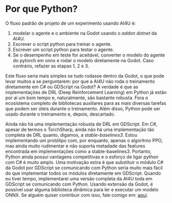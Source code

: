# Por que Python?

O fluxo padrão de projeto de um experimento usando AI4U é: 

1. modelar o agente e o ambiente na Godot usando o *addon* *dotnet* da AI4U.
2. Escrever o script python para treinar o agente.
3. Escrever um script python para testar o agente.
4. Se o desempenho em teste for aceitável, converter o modelo do agente do pytorch em onnx e rodar o modelo diretamente na Godot. Caso contrário, refazer as etapas 1, 2 e 3.

Este fluxo seria mais simples se tudo rodasse dentro da Godot, o que pode levar muitos a se perguntarem: por que a AI4U não roda o treinamento diretamente em C# ou GDScript na Godot? A verdade é que as implementações de DRL (Deep Reinforcement Learning) em Python já estão por aí um bom tempo e, naturalmente, são bastante robusta. Fora o ecosistema completo de bibliotecas auxiliares para as mais diversas tarefas que podem ser úteis durante o treinamento. Além disso, Python pode ser usado durante o treinamento e, depois, descartado.

Ainda não há uma implementação robusta de DRL em GDScript. Em C#, apesar de termos o TorchSharp, ainda não há uma implementação tão completa de DRL quanto, digamos, a *stable-baselines3*. Estou implementando um protótipo com, por enquanto, apenas o algoritmo PPO, mas ainda muito rudimentar e não suporta metadade das features encontrada em implementações como a stable-baselines3. Portanto, Python ainda possui vantagens competitivas e o esforço de ligar python com C# é muito amplo. Uma motivação extra é que substituir o módulo C# da Godot por GDScript se comunicando com Python seria muito mais fácil do que implementar todos os módulos diretamente em GDScript. Quando eu tiver tempo, implementarei uma versão completa da AI4U toda em GDScript se comunicando com Python. Usando extensão da Godot, é possível usar alguma biblioteca dinâmica para ler e executar um modelo ONNX. Se alguém quiser contribuir com isso, fale comigo em: [aqui](gilzamir_gomes@uvanet.br).